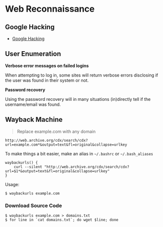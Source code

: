# Web Reconnaissance

## Google Hacking

  * [Google Hacking](https://github.com/noobh4x/wiki/blob/master/recon/google-hacking.md)

## User Enumeration

**Verbose error messages on failed logins**

When attempting to log in, some sites will return verbose errors disclosing if the user was found in their system or not.

**Password recovery**

Using the password recovery will in many situations (in)directly tell if the username/email was found.

## Wayback Machine

> Replace example.com with any domain

`http://web.archive.org/cdx/search/cdx?url=example.com*&output=text&fl=original&collapse=urlkey`

To make things a bit easier, make an alias in `~/.bashrc` or `~/.bash_aliases`

```
waybackurls() {                                                                 
    curl --silent "http://web.archive.org/cdx/search/cdx?url=$1*&output=text&fl=original&collapse=urlkey"               
}
```

Usage:
```
$ waybackurls example.com
```

### Download Source Code
```
$ waybackurls example.com > domains.txt
$ for line in `cat domains.txt`; do wget $line; done
```
